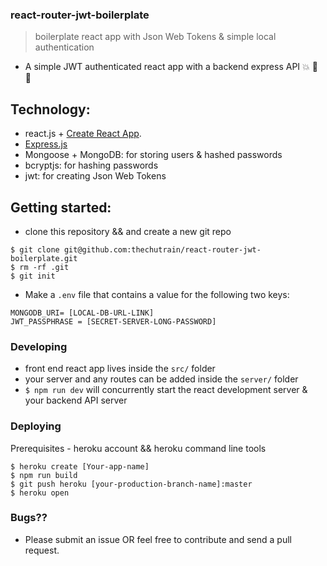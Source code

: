 ### react-router-jwt-boilerplate
> boilerplate react app with Json Web Tokens & simple local authentication

* A simple JWT authenticated react app with a backend express API 💥 🎉 🐝

<!-- ## Heroku Demo
- see the demo of the site:
 [https://react-express-boilerplate.herokuapp.com/](https://react-express-boilerplate.herokuapp.com/) -->

## Technology:
- react.js + [Create React App](https://github.com/facebookincubator/create-react-app).
- [Express.js](https://expressjs.com/)
- Mongoose + MongoDB: for storing users & hashed passwords
- bcryptjs: for hashing passwords
- jwt: for creating Json Web Tokens

## Getting started:
* clone this repository && and create a new git repo
```
$ git clone git@github.com:thechutrain/react-router-jwt-boilerplate.git
$ rm -rf .git
$ git init
```

* Make a `.env` file that contains a value for the following two keys:
```
MONGODB_URI= [LOCAL-DB-URL-LINK]
JWT_PASSPHRASE = [SECRET-SERVER-LONG-PASSWORD]
```

### Developing
- front end react app lives inside the `src/` folder
- your server and any routes can be added inside the `server/` folder
- `$ npm run dev` will concurrently start the react development server & your backend API server


### Deploying
Prerequisites - heroku account && heroku command line tools
```
$ heroku create [Your-app-name]
$ npm run build
$ git push heroku [your-production-branch-name]:master
$ heroku open
```

### Bugs??
- Please submit an issue OR feel free to contribute and send a pull request.
